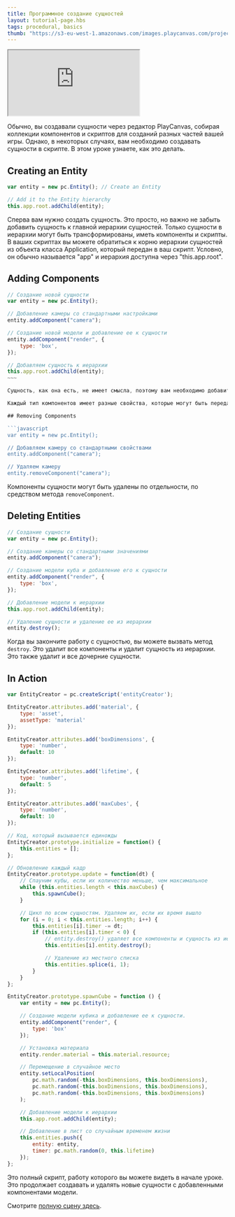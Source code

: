 ```yaml
---
title: Программное создание сущностей
layout: tutorial-page.hbs
tags: procedural, basics
thumb: "https://s3-eu-west-1.amazonaws.com/images.playcanvas.com/projects/12/406042/4479BC-image-75.jpg"
---
```


<iframe loading="lazy" src="https://playcanv.as/p/1VjdIY7v/" title="Programmatically Creating Entities"></iframe>

Обычно, вы создавали сущности через редактор PlayCanvas, собирая коллекции компонентов и скриптов для созданий разных частей вашей игры. Однако, в некоторых случаях, вам необходимо создавать сущности в скрипте. В этом уроке узнаете, как это делать.

## Creating an Entity

```javascript
var entity = new pc.Entity(); // Create an Entity

// Add it to the Entity hierarchy
this.app.root.addChild(entity);
```

Сперва вам нужно создать сущность. Это просто, но важно не забыть добавить сущность к главной иерархии сущностей. Только сущности в иерархии могут быть трансформированы, иметь компоненты и скрипты. В ваших скриптах вы можете обратиться к корню иерархии сущностей из объекта класса Application, который передан в ваш скрипт. Условно, он обычно называется "app" и иерархия доступна через "this.app.root".

## Adding Components

```javascript
// Создание новой сущности
var entity = new pc.Entity();

// Добавление камеры со стандартными настройками
entity.addComponent("camera");

// Создание новой модели и добавление ее к сущности
entity.addComponent("render", {
    type: 'box',
});

// Добавляем сущность к иерархии
this.app.root.addChild(entity);
~~~

Сущность, как она есть, не имеет смысла, поэтому вам необходимо добавить компоненты, чтобы добиться результата. Вы можете использовать метод `Добавить компонент` сущности чтобы создать и добавить компонент.

Каждый тип компонентов имеет разные свойства, которые могут быть переданы в одном объекте, смотрите  [Документацию по компонентам][1] чтобы узнать о том, какими свойствами обладает данный тип. Аргумент `data` может быть пропущен и тогда компонент получит стандартные значения.

## Removing Components

```javascript
var entity = new pc.Entity();

// Добавляем камеру со стандартными свойствами
entity.addComponent("camera");

// Удаляем камеру
entity.removeComponent("camera");
```

Компоненты сущности могут быть удалены по отдельности, по средством метода `removeComponent`.

## Deleting Entities

```javascript
// Создание сущности
var entity = new pc.Entity();

// Создание камеры со стандартными значениями
entity.addComponent("camera");

// Создание модели куба и добавление его к сущности
entity.addComponent("render", {
    type: 'box',
});

// Добавление модели к иерархии
this.app.root.addChild(entity);

// Удаление сущности и удаление ее из иерархии
entity.destroy();
```

Когда вы закончите работу с сущностью, вы можете вызвать метод `destroy`. Это удалит все компоненты и удалит сущность из иерархии. Это также удалит и все дочерние сущности.

## In Action

```javascript
var EntityCreator = pc.createScript('entityCreator');

EntityCreator.attributes.add('material', {
    type: 'asset',
    assetType: 'material'
});

EntityCreator.attributes.add('boxDimensions', {
    type: 'number',
    default: 10
});

EntityCreator.attributes.add('lifetime', {
    type: 'number',
    default: 5
});

EntityCreator.attributes.add('maxCubes', {
    type: 'number',
    default: 10
});

// Код, который вызывается единожды
EntityCreator.prototype.initialize = function() {
    this.entities = [];
};

// Обновление каждый кадр
EntityCreator.prototype.update = function(dt) {
    // Спауним кубы, если их количество меньше, чем максимальное
    while (this.entities.length < this.maxCubes) {
        this.spawnCube();
    }

    // Цикл по всем сущностям. Удаляем их, если их время вышло
    for (i = 0; i < this.entities.length; i++) {
        this.entities[i].timer -= dt;
        if (this.entities[i].timer < 0) {
            // entity.destroy() удаляет все компоненты и сущность из иерархии
            this.entities[i].entity.destroy();

            // Удаление из местного списка
            this.entities.splice(i, 1);
        }
    }
};

EntityCreator.prototype.spawnCube = function () {
    var entity = new pc.Entity();

    // Создание модели кубика и добавление ее к сущности.
    entity.addComponent("render", {
        type: 'box'
    });

    // Установка материала
    entity.render.material = this.material.resource;

    // Перемещение в случайное место
    entity.setLocalPosition(
        pc.math.random(-this.boxDimensions, this.boxDimensions),
        pc.math.random(-this.boxDimensions, this.boxDimensions),
        pc.math.random(-this.boxDimensions, this.boxDimensions)
    );

    // Добавление модели к иерархии
    this.app.root.addChild(entity);

    // Добавление в лист со случайным временем жизни
    this.entities.push({
        entity: entity,
        timer: pc.math.random(0, this.lifetime)
    });
};
```

Это полный скрипт, работу которого вы можете видеть в начале уроке. Это продолжает создавать и удалять новые сущности с добавленными компонентами модели.

Смотрите [полную сцену здесь][2].

[1]: /user-manual/packs/components/
[2]: https://playcanvas.com/editor/scene/440341
